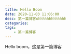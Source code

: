 ```yaml
---
title: Hello Boom
date: 2020-11-03 11:06:00
desc: 第一篇博客ohhhhhhhhhhhhh
categories: 
tags: 
    - 第一篇博客
---
```


Hello boom，这是第一篇博客